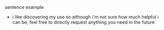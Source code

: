 sentence example

- i like discovering my use so although i'm not sure how much helpful i can be, feel free to directly request anything you need in the future